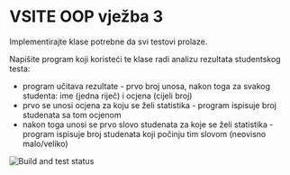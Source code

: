 ﻿# VSITE OOP vježba 3

Implementirajte klase potrebne da svi testovi prolaze.

Napišite program koji koristeći te klase radi analizu rezultata studentskog testa:
- program učitava rezultate - prvo broj unosa, nakon toga za svakog studenta: ime (jedna riječ) i ocjena (cijeli broj)
- prvo se unosi ocjena za koju se želi statistika - program ispisuje broj studenata sa tom ocjenom
- nakon toga unosi se prvo slovo studenata za koje se želi statistika - program ispisuje broj studenata koji počinju tim slovom (neovisno malo/veliko)

![Build and test status](../../actions/workflows/msbuild.yml/badge.svg)
